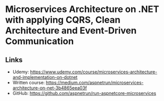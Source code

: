 # Microservices Architecture on .NET with applying CQRS, Clean Architecture and Event-Driven Communication

## Links
- Udemy: https://www.udemy.com/course/microservices-architecture-and-implementation-on-dotnet
- Written course: https://medium.com/aspnetrun/microservices-architecture-on-net-3b4865eea03f
- GitHub: https://github.com/aspnetrun/run-aspnetcore-microservices
